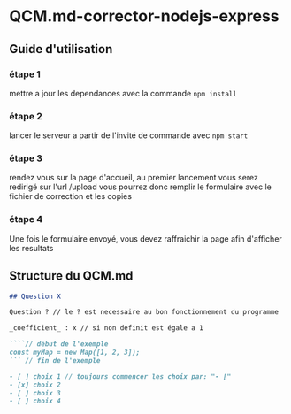 # QCM.md-corrector-nodejs-express

## Guide d'utilisation

### étape 1

mettre a jour les dependances avec la commande ```npm install```

### étape 2

lancer le serveur a partir de l'invité de commande avec ```npm start```

### étape 3

rendez vous sur la page d'accueil, au premier lancement vous serez redirigé sur l'url /upload
vous pourrez donc remplir le formulaire avec le fichier de correction et les copies

### étape 4

Une fois le formulaire envoyé, vous devez raffraichir la page afin d'afficher les resultats

## Structure du QCM.md

```md
## Question X

Question ? // le ? est necessaire au bon fonctionnement du programme

_coefficient_ : x // si non definit est égale a 1

````// début de l'exemple
const myMap = new Map([1, 2, 3]);
``` // fin de l'exemple

- [ ] choix 1 // toujours commencer les choix par: "- ["
- [x] choix 2
- [ ] choix 3
- [ ] choix 4
````
````
